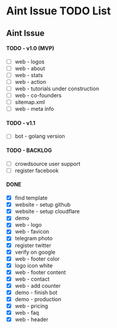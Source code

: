 # Aint Issue TODO List

## Aint Issue

#### TODO - v1.0 (MVP)

- [ ] web - logos
- [ ] web - about
- [ ] web - stats
- [ ] web - action
- [ ] web - tutorials under construction
- [ ] web - co-founders
- [ ] sitemap.xml
- [ ] web - meta info

#### TODO - v1.1

- [ ] bot - golang version

#### TODO - BACKLOG

- [ ] crowdsource user support
- [ ] register facebook

#### DONE

- [x] find template
- [x] website - setup github
- [x] website - setup cloudflare
- [x] demo
- [x] web - logo
- [x] web - favicon
- [x] telegram photo
- [x] register twitter
- [x] verify on google
- [x] web - footer color
- [x] logo icon white
- [x] web - footer content
- [x] web - contact
- [x] web - add counter
- [x] demo - finish bot
- [x] demo - production
- [x] web - pricing
- [x] web - faq
- [x] web - header
